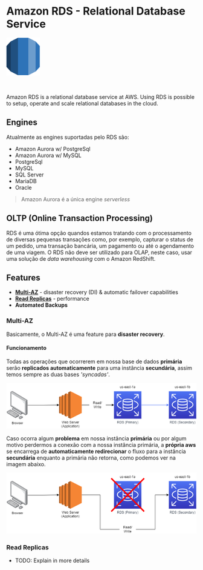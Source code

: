 # Amazon RDS - Relational Database Service

<img height=100px; alt="iam_logo" src="../../../images/rds.png" />

<p>&nbsp;</p>

Amazon RDS is a relational database service at AWS. Using RDS is possible to setup, operate and scale relational databases in the cloud.

## Engines

Atualmente as engines suportadas pelo RDS são:

- Amazon Aurora w/ PostgreSql
- Amazon Aurora w/ MySQL
- PostgreSql
- MySQL
- SQL Server
- MariaDB
- Oracle

> Amazon Aurora é a única engine *serverless*

## OLTP (Online Transaction Processing)

RDS é uma ótima opção quandos estamos tratando com o processamento de diversas pequenas transações como, por exemplo, capturar o status de um pedido, uma transação bancária, um pagamento ou até o agendamento de uma viagem. O RDS não deve ser utilizado para OLAP, neste caso, usar uma solução de *data warehousing* com o Amazon RedShift.

## Features

- [**Multi-AZ**](./README.md#multi-az) - disaster recovery (DI) & automatic failover capabilities
- [**Read Replicas**](./README.md#read-replicas) - performance
- **Automated Backups**

### Multi-AZ

Basicamente, o Multi-AZ é uma feature para **disaster recovery**.

#### Funcionamento

Todas as operações que ocorrerem em nossa base de dados **primária** serão **replicados automaticamente** para uma instância **secundária**, assim temos sempre as duas bases *'syncadas'*.

![rds-multi-az](../../../images/rds-multi-az.drawio.png)

Caso ocorra algum **problema** em nossa instância **primária** ou por algum motivo perdermos a conexão com a nossa instância primária, a **própria aws** se encarrega de **automaticamente redirecionar** o fluxo para a instância **secundária** enquanto a primária não retorna, como podemos ver na imagem abaixo.

![rds-multi-az-failure](../../../images/rds-multi-az-failure.drawio.png)

### Read Replicas

- TODO: Explain in more details